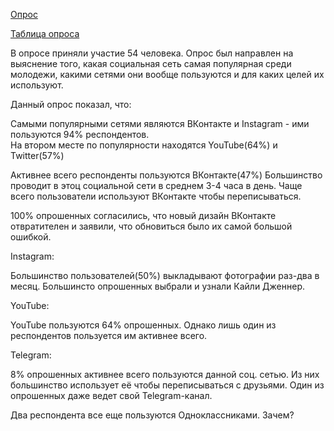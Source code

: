 [Опрос](https://docs.google.com/forms/d/1VA3qtAZ3jg-Wt3_7VzUhrcHIA1D6vfwbDLBkoYgbcA8/edit?usp=sharing)

[Таблица опроса](https://docs.google.com/spreadsheets/d/18k-6RuYcva_YtFGLNID09gYKS3Hbr9S5-3WWeFm8ZZE/edit#gid=688439064)

В опросе приняли участие 54 человека. Опрос был направлен на выяснение того, какая социальная сеть самая популярная среди молодежи, какими сетями они вообще пользуются и для каких целей их используют.

Данный опрос показал, что: 

Самыми популярными сетями являются ВКонтакте и Instagram - ими пользуются 94% респондентов.  
На втором месте по популярности находятся YouTube(64%) и Twitter(57%)

Активнее всего респонденты пользуются ВКонтакте(47%)
Большинство проводит в этоц социальной сети в среднем 3-4 часа в день.
Чаще всего пользователи используют ВКонтакте чтобы переписываться. 

100% опрошенных согласились, что новый дизайн ВКонтакте отвратителен и заявили, что обновиться было их самой большой ошибкой.

Instagram: 

Большинство пользователей(50%) выкладывают фотографии раз-два в месяц. Большинсто опрошенных выбрали и узнали Кайли Дженнер. 

YouTube:

YouTube пользуются 64% опрошенных. Однако лишь один из респондентов пользуется им активнее всего. 

Telegram: 

8% опрошенных активнее всего пользуются данной соц. сетью. Из них большинство использует её чтобы переписываться с друзьями. Один из опрошенных даже ведет свой Telegram-канал.

Два респондента все еще пользуются Одноклассниками. Зачем?
